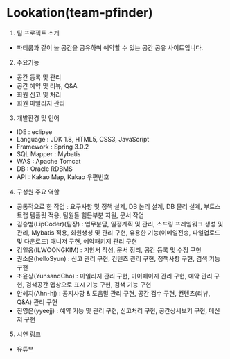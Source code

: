 # Lookation(team-pfinder)

1. 팀 프로젝트 소개
* 파티룸과 같이 놀 공간을 공유하며 예약할 수 있는 공간 공유 사이트입니다.
   
2. 주요기능
* 공간 등록 및 관리
* 공간 예약 및 리뷰, Q&A
* 회원 신고 및 처리
* 회원 마일리지 관리 
   
3. 개발환경 및 언어
* IDE : eclipse
* Language : JDK 1.8, HTML5, CSS3, JavaScript
* Framework : Spring 3.0.2
* SQL Mapper : Mybatis
* WAS : Apache Tomcat
* DB : Oracle RDBMS
* API : Kakao Map, Kakao 우편번호

4. 구성원 주요 역할
* 공통적으로 한 작업 : 요구사항 및 정책 설계, DB 논리 설계, DB 물리 설계, 부트스트랩 템플릿 적용, 팀원들 힘든부분 지원, 문서 작업   
* 김승범(LipCoder)(팀장) : 업무분담, 일정계획 및 관리, 스프링 프레임워크 생성 및 관리, Mybatis 적용, 회원생성 및 관리 구현, 유용한 기능(이메일전송, 파일업로드 및 다운로드) 매니저 구현, 예약패키지 관리 구현
* 김일웅(ILWOONGKIM) : 기안서 작성, 문서 정리, 공간 등록 및 수정 구현
* 권소윤(helloSyun) : 신고 관리 구현, 컨텐츠 관리 구현, 정책사항 구현, 검색 기능 구현
* 조윤상(YunsandCho) : 마일리지 관리 구현, 마이페이지 관리 구현, 예약 관리 구현, 검색공간 맵상으로 표시 기능 구현, 검색 기능 구현
* 안혜지(Ahn-hj) : 공지사항 & 도움말 관리 구현, 공간 검수 구현, 컨텐츠(리뷰, Q&A) 관리 구현  
* 진영은(yyeejj) : 예약 기능 및 관리 구현, 신고처리 구현, 공간상세보기 구현, 메신저 구현

5. 시연 링크
* 유튜브
